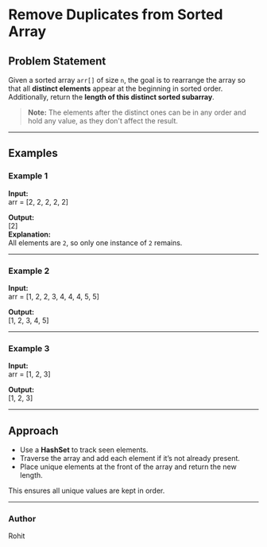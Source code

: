 # Remove Duplicates from Sorted Array

## Problem Statement
Given a sorted array `arr[]` of size `n`, the goal is to rearrange the array so that all **distinct elements** appear at the beginning in sorted order. Additionally, return the **length of this distinct sorted subarray**.

> **Note:** The elements after the distinct ones can be in any order and hold any value, as they don't affect the result.

---

## Examples

### Example 1
**Input:**  
arr = [2, 2, 2, 2, 2]<br>

**Output:**  
[2]<br>
**Explanation:**  
All elements are `2`, so only one instance of `2` remains.

---

### Example 2
**Input:**  
arr = [1, 2, 2, 3, 4, 4, 4, 5, 5]<br>

**Output:**  
[1, 2, 3, 4, 5]<br>


---

### Example 3
**Input:**  
arr = [1, 2, 3]<br>

**Output:**  
[1, 2, 3]<br>

---

## Approach
- Use a **HashSet** to track seen elements.  
- Traverse the array and add each element if it’s not already present.  
- Place unique elements at the front of the array and return the new length.  

This ensures all unique values are kept in order.

---

### Author
Rohit
